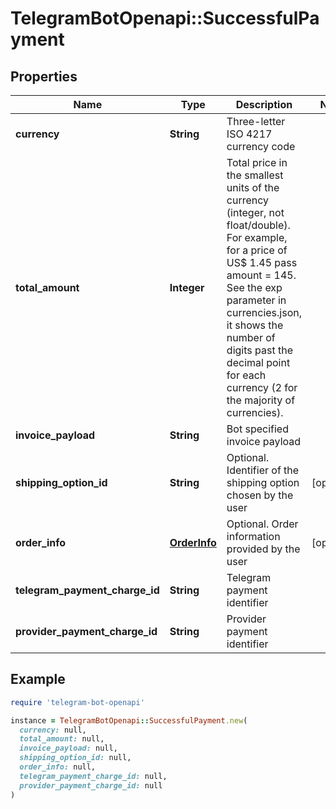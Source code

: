 # TelegramBotOpenapi::SuccessfulPayment

## Properties

| Name | Type | Description | Notes |
| ---- | ---- | ----------- | ----- |
| **currency** | **String** | Three-letter ISO 4217 currency code |  |
| **total_amount** | **Integer** | Total price in the smallest units of the currency (integer, not float/double). For example, for a price of US$ 1.45 pass amount &#x3D; 145. See the exp parameter in currencies.json, it shows the number of digits past the decimal point for each currency (2 for the majority of currencies). |  |
| **invoice_payload** | **String** | Bot specified invoice payload |  |
| **shipping_option_id** | **String** | Optional. Identifier of the shipping option chosen by the user | [optional] |
| **order_info** | [**OrderInfo**](OrderInfo.md) | Optional. Order information provided by the user | [optional] |
| **telegram_payment_charge_id** | **String** | Telegram payment identifier |  |
| **provider_payment_charge_id** | **String** | Provider payment identifier |  |

## Example

```ruby
require 'telegram-bot-openapi'

instance = TelegramBotOpenapi::SuccessfulPayment.new(
  currency: null,
  total_amount: null,
  invoice_payload: null,
  shipping_option_id: null,
  order_info: null,
  telegram_payment_charge_id: null,
  provider_payment_charge_id: null
)
```

